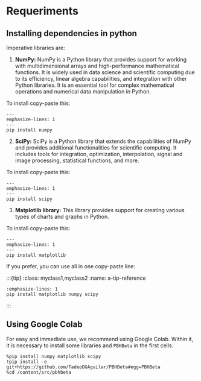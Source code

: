 # Requeriments

## Installing dependencies in python

Imperative libraries are:

1. **NumPy:** NumPy is a Python library that provides support for working with multidimensional arrays and high-performance mathematical functions. It is widely used in data science and scientific computing due to its efficiency, linear algebra capabilities, and integration with other Python libraries. It is an essential tool for complex mathematical operations and numerical data manipulation in Python.

To install copy-paste this:

```{code-block}
---
emphasize-lines: 1
---
pip install numpy
```

2. **SciPy:** SciPy is a Python library that extends the capabilities of NumPy and provides additional functionalities for scientific computing. It includes tools for integration, optimization, interpolation, signal and image processing, statistical functions, and more.

To install copy-paste this:

```{code-block}
---
emphasize-lines: 1
---
pip install scipy
```

3. **Matplotlib library:** This library provides support for creating various types of charts and graphs in Python.

To install copy-paste this:

```{code-block}
---
emphasize-lines: 1
---
pip install matplotlib
```

If you prefer, you can use all in one copy-paste line:

:::{tip}
:class: myclass1,myclass2
:name: a-tip-reference
```{code-block} python
:emphasize-lines: 1
pip install matplotlib numpy scipy
```
:::

## Using Google Colab

For easy and immediate use, we recommend using Google Colab. Within it, it is necessary to install some libraries and `PBHBeta` in the first cells.

```{code}
%pip install numpy matplotlib scipy
!pip install -e git+https://github.com/TadeoDGAguilar/PBHBeta#egg=PBHBeta
%cd /content/src/pbhbeta
```

